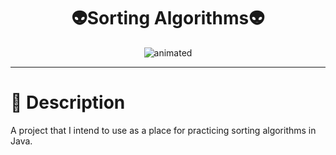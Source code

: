 <h1 align="center" width="100%">
  👽Sorting Algorithms👽  
</h1>

<p align="center">
  <img src="https://user-images.githubusercontent.com/84252664/159520416-c18d82c2-3068-4243-9893-7bf784f63c03.gif" alt="animated" />
</p>

***

# 🌳 Description
  
  A project that I intend to use as a place for practicing sorting algorithms in Java.
